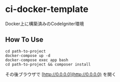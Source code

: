 # ci-docker-template
Docker上に構築済みのCodeIgniter環境

## How To Use

```
cd path-to-project
docker-compose up -d
docker-compose exec app bash
cd path-to-project && composer install
```

その後ブラウザで [http://0.0.0.0](http://0.0.0.0) を開く
